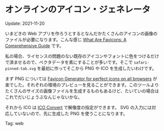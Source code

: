 オンラインのアイコン・ジェネレータ
======

Update: 2021-11-20

いまどきの Web アプリを作ろうとするとなんだかたくさんのアイコンの画像のファイルが必要になります。こんな感じ
[What Are Favicons: A Comprehensive Guide](https://sympli.io/blog/heres-everything-you-need-to-know-about-favicons-in-2020/)
です。

私の場合、ライセンスの問題のない既存のアイコンやフォントに色をつけるだけで済ませるので、ベクタデータを素にすることが多いです。そこで ``safari-pinned-tab.svg`` を最初に作ってそこから PNG や ICO を生成したいわけです。

まず PNG については
[Favicon Generator for perfect icons on all browsers](https://realfavicongenerator.net/)
が楽でした。それぞれの環境のプレビューを見ることができます。このツールよりたくさんのサイズの画像ファイルを生成するものもあるけど、たいていの場合はこれでだいじょうぶなんじゃないかな。

それから ICO は
[ICO Convert](https://icoconvert.com/)
で解像度の指定ができます。
SVG の入力には対応していないので、先に生成した PNG を使うことになります。

Tag: web
